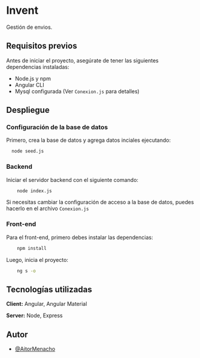 
# Invent

Gestión de envios.

##  Requisitos previos

Antes de iniciar el proyecto, asegúrate de tener las siguientes dependencias instaladas:

- Node.js y npm
- Angular CLI
- Mysql configurada (Ver `Conexion.js` para detalles)
## Despliegue

### Configuración de la base de datos

Primero, crea la base de datos y agrega datos inciales ejecutando:

```bash
  node seed.js
```

### Backend

Iniciar el servidor backend con el siguiente comando:

```bash
    node index.js
```

Si necesitas cambiar la configuración de acceso a la base de datos, puedes hacerlo en el archivo `Conexion.js`

### Front-end

Para el front-end, primero debes instalar las dependencias:

```bash
    npm install
```

Luego, inicia el proyecto:

```bash
    ng s -o
```


## Tecnologías utilizadas

**Client:** Angular, Angular Material

**Server:** Node, Express


## Autor

- [@AitorMenacho](https://github.com/AitorMenacho)

